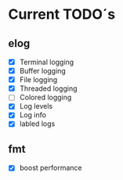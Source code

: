 # Current TODO´s

## elog

- [x] Terminal logging
- [x] Buffer logging
- [x] File logging
- [x] Threaded logging
- [ ] Colored logging
- [x] Log levels
- [x] Log info
- [x] labled logs

## fmt

- [x] boost performance
